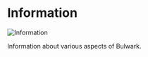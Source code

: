 # Information

![Information](../assets/images/information_animated.svg "Information")

Information about various aspects of Bulwark.
